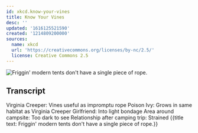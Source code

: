 ```yaml
---
id: xkcd.know-your-vines
title: Know Your Vines
desc: ''
updated: '1616125521590'
created: '1214809200000'
sources:
  name: xkcd
  url: 'https://creativecommons.org/licenses/by-nc/2.5/'
  license: Creative Commons 2.5
---
```

![Friggin' modern tents don't have a single piece of rope.](https://imgs.xkcd.com/comics/know_your_vines.png)

## Transcript
Virginia Creeper: Vines useful as impromptu rope
Poison Ivy: Grows in same habitat as Virginia Creeper
Girlfriend: Into light bondage
Area around campsite: Too dark to see
Relationship after camping trip: Strained
{{title text: Friggin' modern tents don't have a single piece of rope.}}
